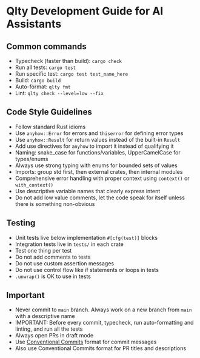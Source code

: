 # Qlty Development Guide for AI Assistants

## Common commands

- Typecheck (faster than build): `cargo check`
- Run all tests: `cargo test`
- Run specific test: `cargo test test_name_here`
- Build: `cargo build`
- Auto-format: `qlty fmt`
- Lint: `qlty check --level=low --fix`

## Code Style Guidelines

- Follow standard Rust idioms
- Use `anyhow::Error` for errors and `thiserror` for defining error types
- Use `anyhow::Result` for return values instead of the built-in `Result`
- Add use directives for `anyhow` to import it instead of qualifying it
- Naming: snake_case for functions/variables, UpperCamelCase for types/enums
- Always use strong typing with enums for bounded sets of values
- Imports: group std first, then external crates, then internal modules
- Comprehensive error handling with proper context using `context()` or `with_context()`
- Use descriptive variable names that clearly express intent
- Do not add low value comments, let the code speak for itself unless there is something non-obvious

## Testing

- Unit tests live below implementation `#[cfg(test)]` blocks
- Integration tests live in `tests/` in each crate
- Test one thing per test
- Do not add comments to tests
- Do not use custom assertion messages
- Do not use control flow like if statements or loops in tests
- `.unwrap()` is OK to use in tests

## Important

- Never commit to `main` branch. Always work on a new branch from `main` with a descriptive name
- IMPORTANT: Before every commit, typecheck, run auto-formatting and linting, and run all the tests
- Always open PRs in draft mode
- Use [Conventional Commits](https://www.conventionalcommits.org/en/v1.0.0/) format for commit messages
- Also use Conventional Commits format for PR titles and descriptions
